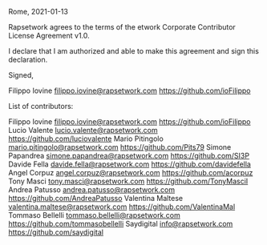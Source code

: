 Rome, 2021-01-13

Rapsetwork agrees to the terms of the etwork Corporate Contributor License
Agreement v1.0.

I declare that I am authorized and able to make this agreement and sign this
declaration.

Signed,

Filippo Iovine filippo.iovine@rapsetwork.com https://github.com/ioFilippo

List of contributors:

Filippo Iovine filippo.iovine@rapsetwork.com https://github.com/ioFilippo
Lucio Valente lucio.valente@rapsetwork.com https://github.com/luciovalente
Mario Pitingolo mario.pitingolo@rapsetwork.com https://github.com/Pits79
Simone Papandrea simone.papandrea@rapsetwork.com https://github.com/SI3P
Davide Fella davide.fella@rapsetwork.com https://github.com/davidefella
Angel Corpuz angel.corpuz@rapsetwork.com https://github.com/acorpuz
Tony Masci tony.masci@rapsetwork.com https://github.com/TonyMasciI
Andrea Patusso andrea.patusso@rapsetwork.com https://github.com/AndreaPatusso
Valentina Maltese valentina.maltese@rapsetwork.com https://github.com/ValentinaMal
Tommaso Bellelli tommaso.bellelli@rapsetwork.com https://github.com/tommasobellelli
Saydigital info@rapsetwork.com https://github.com/saydigital

